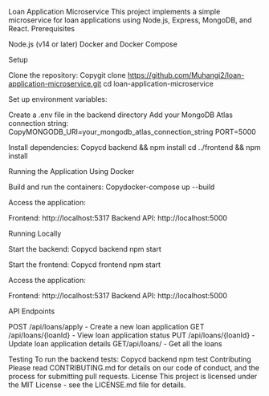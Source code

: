Loan Application Microservice
This project implements a simple microservice for loan applications using Node.js, Express, MongoDB, and React.
Prerequisites

Node.js (v14 or later)
Docker and Docker Compose

Setup

Clone the repository:
Copygit clone  https://github.com/Muhangi2/loan-application-microservice.git
cd loan-application-microservice

Set up environment variables:

Create a .env file in the backend directory
Add your MongoDB Atlas connection string:
CopyMONGODB_URI=your_mongodb_atlas_connection_string
PORT=5000



Install dependencies:
Copycd backend && npm install
cd ../frontend && npm install


Running the Application
Using Docker

Build and run the containers:
Copydocker-compose up --build

Access the application:

Frontend: http://localhost:5317
Backend API: http://localhost:5000



Running Locally

Start the backend:
Copycd backend
npm start

Start the frontend:
Copycd frontend
npm start

Access the application:

Frontend: http://localhost:5317
Backend API: http://localhost:5000



API Endpoints

POST /api/loans/apply - Create a new loan application
GET /api/loans/{loanId} - View loan application status
PUT /api/loans/{loanId} - Update loan application details
GET/api/loans/ - Get all the loans

Testing
To run the backend tests:
Copycd backend
npm test
Contributing
Please read CONTRIBUTING.md for details on our code of conduct, and the process for submitting pull requests.
License
This project is licensed under the MIT License - see the LICENSE.md file for details.
